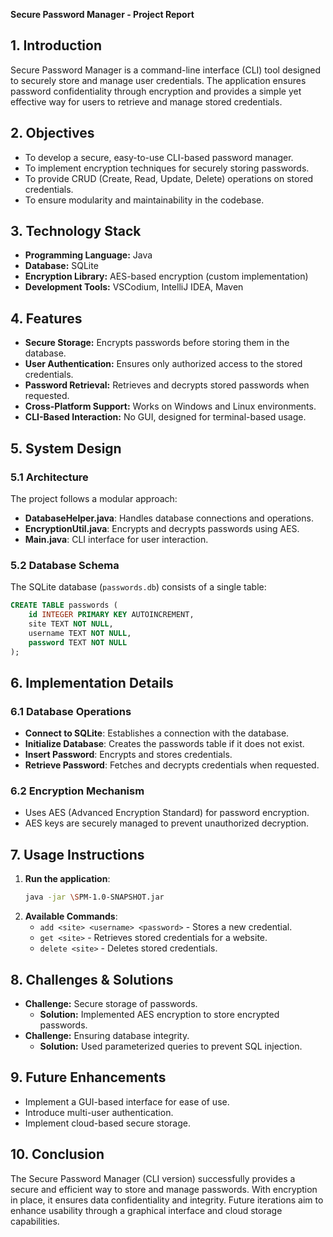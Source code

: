 **Secure Password Manager - Project Report**

## **1. Introduction**
Secure Password Manager is a command-line interface (CLI) tool designed to securely store and manage user credentials. The application ensures password confidentiality through encryption and provides a simple yet effective way for users to retrieve and manage stored credentials.

## **2. Objectives**
- To develop a secure, easy-to-use CLI-based password manager.
- To implement encryption techniques for securely storing passwords.
- To provide CRUD (Create, Read, Update, Delete) operations on stored credentials.
- To ensure modularity and maintainability in the codebase.

## **3. Technology Stack**
- **Programming Language:** Java
- **Database:** SQLite
- **Encryption Library:** AES-based encryption (custom implementation)
- **Development Tools:** VSCodium, IntelliJ IDEA, Maven

## **4. Features**
- **Secure Storage:** Encrypts passwords before storing them in the database.
- **User Authentication:** Ensures only authorized access to the stored credentials.
- **Password Retrieval:** Retrieves and decrypts stored passwords when requested.
- **Cross-Platform Support:** Works on Windows and Linux environments.
- **CLI-Based Interaction:** No GUI, designed for terminal-based usage.

## **5. System Design**
### **5.1 Architecture**
The project follows a modular approach:
- **DatabaseHelper.java**: Handles database connections and operations.
- **EncryptionUtil.java**: Encrypts and decrypts passwords using AES.
- **Main.java**: CLI interface for user interaction.

### **5.2 Database Schema**
The SQLite database (`passwords.db`) consists of a single table:
```sql
CREATE TABLE passwords (
    id INTEGER PRIMARY KEY AUTOINCREMENT,
    site TEXT NOT NULL,
    username TEXT NOT NULL,
    password TEXT NOT NULL
);
```

## **6. Implementation Details**
### **6.1 Database Operations**
- **Connect to SQLite**: Establishes a connection with the database.
- **Initialize Database**: Creates the passwords table if it does not exist.
- **Insert Password**: Encrypts and stores credentials.
- **Retrieve Password**: Fetches and decrypts credentials when requested.

### **6.2 Encryption Mechanism**
- Uses AES (Advanced Encryption Standard) for password encryption.
- AES keys are securely managed to prevent unauthorized decryption.

## **7. Usage Instructions**
1. **Run the application**:
   ```sh
   java -jar \SPM-1.0-SNAPSHOT.jar
   ```
2. **Available Commands**:
   - `add <site> <username> <password>` - Stores a new credential.
   - `get <site>` - Retrieves stored credentials for a website.
   - `delete <site>` - Deletes stored credentials.

## **8. Challenges & Solutions**
- **Challenge:** Secure storage of passwords.
  - **Solution:** Implemented AES encryption to store encrypted passwords.
- **Challenge:** Ensuring database integrity.
  - **Solution:** Used parameterized queries to prevent SQL injection.

## **9. Future Enhancements**
- Implement a GUI-based interface for ease of use.
- Introduce multi-user authentication.
- Implement cloud-based secure storage.

## **10. Conclusion**
The Secure Password Manager (CLI version) successfully provides a secure and efficient way to store and manage passwords. With encryption in place, it ensures data confidentiality and integrity. Future iterations aim to enhance usability through a graphical interface and cloud storage capabilities.

